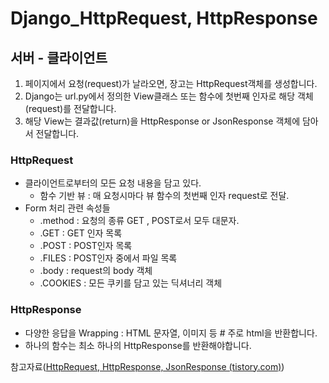 # Django_HttpRequest, HttpResponse

## 서버 - 클라이언트

1. 페이지에서 요청(request)가 날라오면, 장고는 HttpRequest객체를 생성합니다.
2. Django는 url.py에서 정의한 View클래스 또는 함수에 첫번째 인자로 해당 객체(request)를 전달합니다.
3. 해당 View는 결과값(return)을 HttpResponse or JsonResponse 객체에 담아서 전달합니다.

### HttpRequest

- 클라이언트로부터의 모든 요청 내용을 담고 있다.
    - 함수 기반 뷰 : 매 요청시마다 뷰 함수의 첫번째 인자 request로 전달.
- Form 처리 관련 속성들
    - .method : 요청의 종류 GET , POST로서 모두 대문자.
    - .GET : GET 인자 목록
    - .POST : POST인자 목록
    - .FILES : POST인자 중에서 파일 목록
    - .body : request의 body 객체
    - .COOKIES : 모든 쿠키를 담고 있는 딕셔너리 객체

### HttpResponse

- 다양한 응답을 Wrapping : HTML 문자열, 이미지 등 # 주로 html을 반환합니다.
- 하나의 함수는 최소 하나의 HttpResponse를 반환해야합니다.

참고자료([HttpRequest, HttpResponse, JsonResponse (tistory.com)](https://devdongbaek.tistory.com/82))